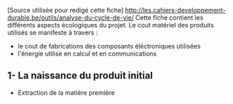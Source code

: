 [Source utilisée pour redigé cette fiche] http://les.cahiers-developpement-durable.be/outils/analyse-du-cycle-de-vie/
Cette fiche contient les différents aspects écologiques du projet. Le cout matériel des produits utilisés se manifeste à travers : 
  - le cout de fabrications des composants éléctroniques utilisées 
  - l'énergie utilisé en calcul et en communications  

## 1- La naissance du produit initial 
- Extraction de la matière première 
  
